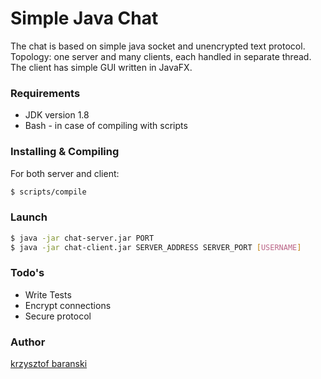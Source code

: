 # Simple Java Chat

The chat is based on simple java socket and unencrypted text protocol. Topology: one server and many clients, each handled in separate thread. The client has simple GUI written in JavaFX.

### Requirements
  - JDK version 1.8
  - Bash - in case of compiling with scripts

### Installing & Compiling

For both server and client:

```sh
$ scripts/compile
```

### Launch
```sh
$ java -jar chat-server.jar PORT
$ java -jar chat-client.jar SERVER_ADDRESS SERVER_PORT [USERNAME]
```

### Todo's

 - Write Tests
 - Encrypt connections
 - Secure protocol

### Author
[krzysztof baranski]

[krzysztof baranski]:pl.linkedin.com/pub/krzysztof-baranski/72/246/728/en


